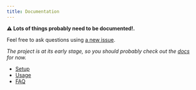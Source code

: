```yaml
---
title: Documentation
---
```


**⚠ Lots of things probably need to be documented!.**

Feel free to ask questions using [a new issue](https://github.com/MoOx/statinamic/issues/new).

_The project is at its early stage, so you should probably check out the
[docs](https://github.com/MoOx/statinamic/tree/master/docs) for now._

* [Setup](setup/)
* [Usage](usage/)
* [FAQ](faq/)
